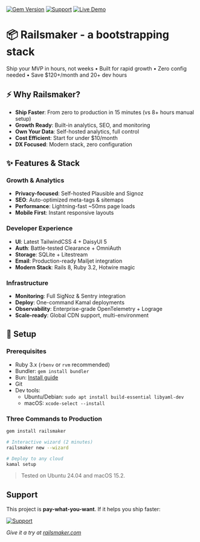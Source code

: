 [![Gem Version](https://img.shields.io/gem/v/railsmaker?color=blue&logo=rubygems)](https://rubygems.org/gems/railsmaker)
 [![Support](https://img.shields.io/badge/Support-%F0%9F%8D%B8-yellow)](https://buymeacoffee.com/sgerov)
[![Live Demo](https://img.shields.io/badge/Live_Demo-Try_Now_-brightgreen?logo=rocket&color=00cc99)](https://railsmaker.com)

# 📦 Railsmaker - a bootstrapping stack

Ship your MVP in hours, not weeks • Built for rapid growth • Zero config needed • Save $120+/month and 20+ dev hours

## ⚡ Why Railsmaker?
- **Ship Faster**: From zero to production in 15 minutes (vs 8+ hours manual setup)
- **Growth Ready**: Built-in analytics, SEO, and monitoring
- **Own Your Data**: Self-hosted analytics, full control
- **Cost Efficient**: Start for under $10/month
- **DX Focused**: Modern stack, zero configuration

## ✨ Features & Stack

### Growth & Analytics
- **Privacy-focused**: Self-hosted Plausible and Signoz
- **SEO**: Auto-optimized meta-tags & sitemaps
- **Performance**: Lightning-fast ~50ms page loads
- **Mobile First**: Instant responsive layouts

### Developer Experience
- **UI**: Latest TailwindCSS 4 + DaisyUI 5
- **Auth**: Battle-tested Clearance + OmniAuth
- **Storage**: SQLite + Litestream
- **Email**: Production-ready Mailjet integration
- **Modern Stack**: Rails 8, Ruby 3.2, Hotwire magic

### Infrastructure
- **Monitoring**: Full SigNoz & Sentry integration
- **Deploy**: One-command Kamal deployments
- **Observability**: Enterprise-grade OpenTelemetry + Lograge
- **Scale-ready**: Global CDN support, multi-environment

## 🚀 Setup

### Prerequisites
- Ruby 3.x (`rbenv` or `rvm` recommended)
- Bundler: `gem install bundler`
- Bun: [Install guide](https://bun.sh)
- Git
- Dev tools:
  - Ubuntu/Debian: `sudo apt install build-essential libyaml-dev`
  - macOS: `xcode-select --install`

### Three Commands to Production
```bash
gem install railsmaker

# Interactive wizard (2 minutes)
railsmaker new --wizard

# Deploy to any cloud
kamal setup
```
> Tested on Ubuntu 24.04 and macOS 15.2.

## Support

This project is **pay-what-you-want**. If it helps you ship faster:

[![Support](https://img.shields.io/badge/Support-%F0%9F%8D%B8-yellow?style=for-the-badge)](https://buymeacoffee.com/sgerov)

*Give it a try at [railsmaker.com](https://railsmaker.com)*
